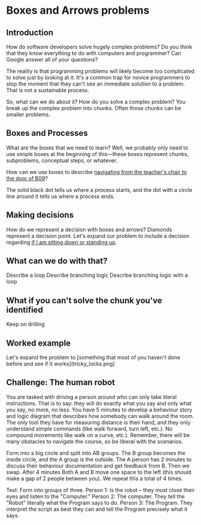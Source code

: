 # Boxes and Arrows problems
## Introduction

How do software developers solve hugely complex problems? Do you think that they know everything to do with computers and programmer? Can Google answer all of your questions? 

The reality is that programming problems will likely become too complicated to solve just by looking at it. It's a common trap for novice programmers to stop the moment that they can't see an immediate solution to a problem. That is not a sustainable process. 

So, what can we do about it?
How do you solve a complex problem? You break up the complex problem into chunks. Often those chunks can be smaller problems. 

## Boxes and Processes

What are the boxes that we need to learn? Well, we probably only need to use simple boxes at the beginning of this—these boxes represent chunks, subproblems, conceptual steps, or whatever. 

How can we use boxes to describe [navigating from the teacher's chair to the door of B09](navigate_from_teacher_to_door.png)? 

The solid black dot tells us where a process starts, and the dot with a circle line around it tells us where a process ends.

## Making decisions
How do we represent a decision with boxes and arrows? Diamonds represent a decision point. Let's expand our problem to include a decision regarding [if I am sitting down or standing up](navigate_from_teacher_to_door2.png). 

## What can we do with that? 

Describe a loop
Describe branching logic 
Describe branching logic with a loop

## What if you can't solve the chunk you've identified 

Keep on drilling

## Worked example
Let's expand the problem to [something that most of you haven't done before and see if it works](tricky_locks.png]

## Challenge: The human robot

You are tasked with driving a person around who can only take literal instructions. That is to say: they will do exactly what you say and only what you say, no more, no less. 
You have 5 minutes to develop a behaviour story and logic diagram that describes how somebody can walk around the room. The only tool they have for measuring distance is their hand, and they only understand simple commands (like walk forward, turn left, etc.). No compound movements like walk on a curve, etc.). Remember, there will be many obstacles to navigate the course, so be liberal with the scenarios. 

Form into a big circle and split into AB groups. The B group becomes the inside circle, and the A group is the outside. The A person has 2 minutes to discuss their behaviour documentation and get feedback from B. Then we swap. 
After 4 minutes Both A and B move one space to the left (this should make a gap of 2 people between you). We repeat this a total of 4 times. 

Test: 
Form into groups of three. 
Person 1: Is the robot – they must close their eyes and listen to the "Computer."
Person 2: The computer. They tell the "Robot" literally what the Program says to do. 
Person 3: The Program. They interpret the script as best they can and tell the Program precisely what it says.